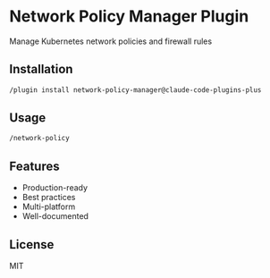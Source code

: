 # Network Policy Manager Plugin

Manage Kubernetes network policies and firewall rules

## Installation

```bash
/plugin install network-policy-manager@claude-code-plugins-plus
```

## Usage

```bash
/network-policy
```

## Features

- Production-ready
- Best practices
- Multi-platform
- Well-documented

## License

MIT
